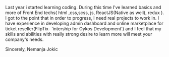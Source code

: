 Last year i started learning coding. During this time I've learned basics and more of Front End techs( html ,css,scss, js, ReactJS(Native as well), redux ). I got to the point that in order to progress, I need real projects to work in. I have experience in developing admin dashboard and online marketplace for ticket reseller(FlipTix- 'intership for Oykos Development') and I feel that my skills and abilities with really strong desire to learn more will meet your company's needs.

Sincerely,
Nemanja Jokic
